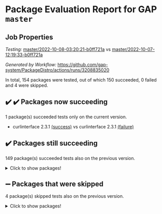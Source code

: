 # Package Evaluation Report for GAP `master`

## Job Properties

*Testing:* [master/2022-10-08-03:20:21-b0ff721a](https://github.com/gap-system/PackageDistro/blob/data/reports/master/2022-10-08-03:20:21-b0ff721a) vs [master/2022-10-07-12:19:33-b0ff721a](https://github.com/gap-system/PackageDistro/blob/data/reports/master/2022-10-07-12:19:33-b0ff721a)

*Generated by Workflow:* https://github.com/gap-system/PackageDistro/actions/runs/3208835020

In total, 154 packages were tested, out of which 150 succeeded, 0 failed and 4 were skipped.

## :heavy_check_mark: :heavy_check_mark: Packages now succeeding

1 package(s) succeeded tests only on the current version.
- curlinterface 2.3.1 [(success)](https://github.com/gap-system/PackageDistro/actions/runs/3208835020/jobs/5245159954) vs curlinterface 2.3.1 [(failure)](https://github.com/gap-system/PackageDistro/actions/runs/3204528622/jobs/5236057874)

## :heavy_check_mark: Packages still succeeding

149 package(s) succeeded tests also on the previous version.
<details><summary>Click to show packages!</summary>

- 4ti2interface 2022.09-01 [(success)](https://github.com/gap-system/PackageDistro/actions/runs/3208835020/jobs/5245158976)
- ace 5.6.1 [(success)](https://github.com/gap-system/PackageDistro/actions/runs/3208835020/jobs/5245159035)
- aclib 1.3.2 [(success)](https://github.com/gap-system/PackageDistro/actions/runs/3208835020/jobs/5245159110)
- agt 0.2 [(success)](https://github.com/gap-system/PackageDistro/actions/runs/3208835020/jobs/5245159156)
- alnuth 3.2.1 [(success)](https://github.com/gap-system/PackageDistro/actions/runs/3208835020/jobs/5245159200)
- anupq 3.2.6 [(success)](https://github.com/gap-system/PackageDistro/actions/runs/3208835020/jobs/5245159251)
- atlasrep 2.1.5 [(success)](https://github.com/gap-system/PackageDistro/actions/runs/3208835020/jobs/5245159297)
- autodoc 2022.07.10 [(success)](https://github.com/gap-system/PackageDistro/actions/runs/3208835020/jobs/5245159328)
- automata 1.15 [(success)](https://github.com/gap-system/PackageDistro/actions/runs/3208835020/jobs/5245159367)
- automgrp 1.3.2 [(success)](https://github.com/gap-system/PackageDistro/actions/runs/3208835020/jobs/5245159407)
- autpgrp 1.11 [(success)](https://github.com/gap-system/PackageDistro/actions/runs/3208835020/jobs/5245159455)
- cap 2022.10-01 [(success)](https://github.com/gap-system/PackageDistro/actions/runs/3208835020/jobs/5245159491)
- caratinterface 2.3.4 [(success)](https://github.com/gap-system/PackageDistro/actions/runs/3208835020/jobs/5245159528)
- cddinterface 2022.08.11 [(success)](https://github.com/gap-system/PackageDistro/actions/runs/3208835020/jobs/5245159551)
- circle 1.6.5 [(success)](https://github.com/gap-system/PackageDistro/actions/runs/3208835020/jobs/5245159578)
- classicpres 1.22 [(success)](https://github.com/gap-system/PackageDistro/actions/runs/3208835020/jobs/5245159600)
- cohomolo 1.6.10 [(success)](https://github.com/gap-system/PackageDistro/actions/runs/3208835020/jobs/5245159628)
- congruence 1.2.4 [(success)](https://github.com/gap-system/PackageDistro/actions/runs/3208835020/jobs/5245159653)
- corelg 1.56 [(success)](https://github.com/gap-system/PackageDistro/actions/runs/3208835020/jobs/5245159682)
- crime 1.6 [(success)](https://github.com/gap-system/PackageDistro/actions/runs/3208835020/jobs/5245159718)
- crisp 1.4.5 [(success)](https://github.com/gap-system/PackageDistro/actions/runs/3208835020/jobs/5245159744)
- crypting 0.10.3 [(success)](https://github.com/gap-system/PackageDistro/actions/runs/3208835020/jobs/5245159783)
- cryst 4.1.25 [(success)](https://github.com/gap-system/PackageDistro/actions/runs/3208835020/jobs/5245159811)
- crystcat 1.1.10 [(success)](https://github.com/gap-system/PackageDistro/actions/runs/3208835020/jobs/5245159841)
- ctbllib 1.3.4 [(success)](https://github.com/gap-system/PackageDistro/actions/runs/3208835020/jobs/5245159884)
- cubefree 1.19 [(success)](https://github.com/gap-system/PackageDistro/actions/runs/3208835020/jobs/5245159921)
- cvec 2.7.6 [(success)](https://github.com/gap-system/PackageDistro/actions/runs/3208835020/jobs/5245159997)
- datastructures 0.2.7 [(success)](https://github.com/gap-system/PackageDistro/actions/runs/3208835020/jobs/5245160039)
- deepthought 1.0.6 [(success)](https://github.com/gap-system/PackageDistro/actions/runs/3208835020/jobs/5245160071)
- design 1.7 [(success)](https://github.com/gap-system/PackageDistro/actions/runs/3208835020/jobs/5245160106)
- difsets 2.3.1 [(success)](https://github.com/gap-system/PackageDistro/actions/runs/3208835020/jobs/5245160151)
- digraphs 1.6.0 [(success)](https://github.com/gap-system/PackageDistro/actions/runs/3208835020/jobs/5245160179)
- edim 1.3.6 [(success)](https://github.com/gap-system/PackageDistro/actions/runs/3208835020/jobs/5245160225)
- example 4.3.2 [(success)](https://github.com/gap-system/PackageDistro/actions/runs/3208835020/jobs/5245160265)
- examplesforhomalg 2022.10-01 [(success)](https://github.com/gap-system/PackageDistro/actions/runs/3208835020/jobs/5245160297)
- factint 1.6.3 [(success)](https://github.com/gap-system/PackageDistro/actions/runs/3208835020/jobs/5245160326)
- ferret 1.0.8 [(success)](https://github.com/gap-system/PackageDistro/actions/runs/3208835020/jobs/5245160359)
- fga 1.4.0 [(success)](https://github.com/gap-system/PackageDistro/actions/runs/3208835020/jobs/5245160390)
- fining 1.5.1 [(success)](https://github.com/gap-system/PackageDistro/actions/runs/3208835020/jobs/5245160413)
- float 1.0.3 [(success)](https://github.com/gap-system/PackageDistro/actions/runs/3208835020/jobs/5245160449)
- format 1.4.3 [(success)](https://github.com/gap-system/PackageDistro/actions/runs/3208835020/jobs/5245160484)
- forms 1.2.8 [(success)](https://github.com/gap-system/PackageDistro/actions/runs/3208835020/jobs/5245160516)
- fplsa 1.2.5 [(success)](https://github.com/gap-system/PackageDistro/actions/runs/3208835020/jobs/5245160559)
- fr 2.4.10 [(success)](https://github.com/gap-system/PackageDistro/actions/runs/3208835020/jobs/5245160591)
- francy 1.2.5 [(success)](https://github.com/gap-system/PackageDistro/actions/runs/3208835020/jobs/5245160616)
- fwtree 1.3 [(success)](https://github.com/gap-system/PackageDistro/actions/runs/3208835020/jobs/5245160654)
- gapdoc 1.6.6 [(success)](https://github.com/gap-system/PackageDistro/actions/runs/3208835020/jobs/5245160681)
- gauss 2022.09-01 [(success)](https://github.com/gap-system/PackageDistro/actions/runs/3208835020/jobs/5245160711)
- gaussforhomalg 2022.08-03 [(success)](https://github.com/gap-system/PackageDistro/actions/runs/3208835020/jobs/5245160749)
- gbnp 1.0.5 [(success)](https://github.com/gap-system/PackageDistro/actions/runs/3208835020/jobs/5245160787)
- generalizedmorphismsforcap 2022.09-01 [(success)](https://github.com/gap-system/PackageDistro/actions/runs/3208835020/jobs/5245160825)
- genss 1.6.8 [(success)](https://github.com/gap-system/PackageDistro/actions/runs/3208835020/jobs/5245160859)
- gradedmodules 2022.09-02 [(success)](https://github.com/gap-system/PackageDistro/actions/runs/3208835020/jobs/5245160893)
- gradedringforhomalg 2022.08-02 [(success)](https://github.com/gap-system/PackageDistro/actions/runs/3208835020/jobs/5245160938)
- grape 4.8.5 [(success)](https://github.com/gap-system/PackageDistro/actions/runs/3208835020/jobs/5245160979)
- groupoids 1.71 [(success)](https://github.com/gap-system/PackageDistro/actions/runs/3208835020/jobs/5245161013)
- grpconst 2.6.2 [(success)](https://github.com/gap-system/PackageDistro/actions/runs/3208835020/jobs/5245161070)
- guarana 0.96.3 [(success)](https://github.com/gap-system/PackageDistro/actions/runs/3208835020/jobs/5245161119)
- guava 3.17 [(success)](https://github.com/gap-system/PackageDistro/actions/runs/3208835020/jobs/5245161160)
- hap 1.47 [(success)](https://github.com/gap-system/PackageDistro/actions/runs/3208835020/jobs/5245161211)
- hapcryst 0.1.15 [(success)](https://github.com/gap-system/PackageDistro/actions/runs/3208835020/jobs/5245161258)
- hecke 1.5.3 [(success)](https://github.com/gap-system/PackageDistro/actions/runs/3208835020/jobs/5245161293)
- help 3.5 [(success)](https://github.com/gap-system/PackageDistro/actions/runs/3208835020/jobs/5245161403)
- homalg 2022.08-04 [(success)](https://github.com/gap-system/PackageDistro/actions/runs/3208835020/jobs/5245161439)
- homalgtocas 2022.10-01 [(success)](https://github.com/gap-system/PackageDistro/actions/runs/3208835020/jobs/5245161476)
- idrel 2.44 [(success)](https://github.com/gap-system/PackageDistro/actions/runs/3208835020/jobs/5245161528)
- images 1.3.1 [(success)](https://github.com/gap-system/PackageDistro/actions/runs/3208835020/jobs/5245161565)
- intpic 0.3.0 [(success)](https://github.com/gap-system/PackageDistro/actions/runs/3208835020/jobs/5245161618)
- io 4.7.3 [(success)](https://github.com/gap-system/PackageDistro/actions/runs/3208835020/jobs/5245161651)
- io_forhomalg 2022.09-01 [(success)](https://github.com/gap-system/PackageDistro/actions/runs/3208835020/jobs/5245161678)
- irredsol 1.4.3 [(success)](https://github.com/gap-system/PackageDistro/actions/runs/3208835020/jobs/5245161716)
- json 2.1.0 [(success)](https://github.com/gap-system/PackageDistro/actions/runs/3208835020/jobs/5245161756)
- jupyterkernel 1.4.1 [(success)](https://github.com/gap-system/PackageDistro/actions/runs/3208835020/jobs/5245161793)
- jupyterviz 1.5.6 [(success)](https://github.com/gap-system/PackageDistro/actions/runs/3208835020/jobs/5245161828)
- kan 1.34 [(success)](https://github.com/gap-system/PackageDistro/actions/runs/3208835020/jobs/5245161867)
- kbmag 1.5.10 [(success)](https://github.com/gap-system/PackageDistro/actions/runs/3208835020/jobs/5245161918)
- laguna 3.9.5 [(success)](https://github.com/gap-system/PackageDistro/actions/runs/3208835020/jobs/5245161964)
- liealgdb 2.2.1 [(success)](https://github.com/gap-system/PackageDistro/actions/runs/3208835020/jobs/5245162002)
- liepring 2.7 [(success)](https://github.com/gap-system/PackageDistro/actions/runs/3208835020/jobs/5245162052)
- liering 2.4.2 [(success)](https://github.com/gap-system/PackageDistro/actions/runs/3208835020/jobs/5245162108)
- linearalgebraforcap 2022.09-12 [(success)](https://github.com/gap-system/PackageDistro/actions/runs/3208835020/jobs/5245162147)
- localizeringforhomalg 2022.09-01 [(success)](https://github.com/gap-system/PackageDistro/actions/runs/3208835020/jobs/5245162188)
- loops 3.4.2 [(success)](https://github.com/gap-system/PackageDistro/actions/runs/3208835020/jobs/5245162222)
- lpres 1.0.3 [(success)](https://github.com/gap-system/PackageDistro/actions/runs/3208835020/jobs/5245162270)
- majoranaalgebras 1.4 [(success)](https://github.com/gap-system/PackageDistro/actions/runs/3208835020/jobs/5245162298)
- mapclass 1.4.6 [(success)](https://github.com/gap-system/PackageDistro/actions/runs/3208835020/jobs/5245162344)
- matgrp 0.70 [(success)](https://github.com/gap-system/PackageDistro/actions/runs/3208835020/jobs/5245162381)
- matricesforhomalg 2022.10-03 [(success)](https://github.com/gap-system/PackageDistro/actions/runs/3208835020/jobs/5245162427)
- modisom 2.5.3 [(success)](https://github.com/gap-system/PackageDistro/actions/runs/3208835020/jobs/5245162479)
- modulepresentationsforcap 2022.09-02 [(success)](https://github.com/gap-system/PackageDistro/actions/runs/3208835020/jobs/5245162508)
- modules 2022.09-01 [(success)](https://github.com/gap-system/PackageDistro/actions/runs/3208835020/jobs/5245162552)
- monoidalcategories 2022.09-11 [(success)](https://github.com/gap-system/PackageDistro/actions/runs/3208835020/jobs/5245162598)
- nconvex 2022.09-01 [(success)](https://github.com/gap-system/PackageDistro/actions/runs/3208835020/jobs/5245162634)
- nilmat 1.4.2 [(success)](https://github.com/gap-system/PackageDistro/actions/runs/3208835020/jobs/5245162675)
- nock 1.5 [(success)](https://github.com/gap-system/PackageDistro/actions/runs/3208835020/jobs/5245162704)
- normalizinterface 1.3.4 [(success)](https://github.com/gap-system/PackageDistro/actions/runs/3208835020/jobs/5245162734)
- nq 2.5.8 [(success)](https://github.com/gap-system/PackageDistro/actions/runs/3208835020/jobs/5245162778)
- numericalsgps 1.3.1 [(success)](https://github.com/gap-system/PackageDistro/actions/runs/3208835020/jobs/5245162845)
- openmath 11.5.1 [(success)](https://github.com/gap-system/PackageDistro/actions/runs/3208835020/jobs/5245162892)
- orb 4.9.0 [(success)](https://github.com/gap-system/PackageDistro/actions/runs/3208835020/jobs/5245162947)
- packagemanager 1.3.2 [(success)](https://github.com/gap-system/PackageDistro/actions/runs/3208835020/jobs/5245162994)
- patternclass 2.4.2 [(success)](https://github.com/gap-system/PackageDistro/actions/runs/3208835020/jobs/5245163033)
- permut 2.0.4 [(success)](https://github.com/gap-system/PackageDistro/actions/runs/3208835020/jobs/5245163070)
- polenta 1.3.10 [(success)](https://github.com/gap-system/PackageDistro/actions/runs/3208835020/jobs/5245163116)
- polymaking 0.8.6 [(success)](https://github.com/gap-system/PackageDistro/actions/runs/3208835020/jobs/5245163161)
- primgrp 3.4.2 [(success)](https://github.com/gap-system/PackageDistro/actions/runs/3208835020/jobs/5245163189)
- profiling 2.5.0 [(success)](https://github.com/gap-system/PackageDistro/actions/runs/3208835020/jobs/5245163231)
- qpa 1.34 [(success)](https://github.com/gap-system/PackageDistro/actions/runs/3208835020/jobs/5245163275)
- quagroup 1.8.3 [(success)](https://github.com/gap-system/PackageDistro/actions/runs/3208835020/jobs/5245163309)
- radiroot 2.9 [(success)](https://github.com/gap-system/PackageDistro/actions/runs/3208835020/jobs/5245163349)
- rcwa 4.7.0 [(success)](https://github.com/gap-system/PackageDistro/actions/runs/3208835020/jobs/5245163394)
- rds 1.8 [(success)](https://github.com/gap-system/PackageDistro/actions/runs/3208835020/jobs/5245163428)
- recog 1.4.2 [(success)](https://github.com/gap-system/PackageDistro/actions/runs/3208835020/jobs/5245163468)
- repndecomp 1.2.1 [(success)](https://github.com/gap-system/PackageDistro/actions/runs/3208835020/jobs/5245163506)
- repsn 3.1.0 [(success)](https://github.com/gap-system/PackageDistro/actions/runs/3208835020/jobs/5245163538)
- resclasses 4.7.3 [(success)](https://github.com/gap-system/PackageDistro/actions/runs/3208835020/jobs/5245163571)
- ringsforhomalg 2022.10-01 [(success)](https://github.com/gap-system/PackageDistro/actions/runs/3208835020/jobs/5245163598)
- sco 2022.09-01 [(success)](https://github.com/gap-system/PackageDistro/actions/runs/3208835020/jobs/5245163626)
- scscp 2.3.1 [(success)](https://github.com/gap-system/PackageDistro/actions/runs/3208835020/jobs/5245163651)
- semigroups 5.0.2 [(success)](https://github.com/gap-system/PackageDistro/actions/runs/3208835020/jobs/5245163679)
- sglppow 2.2 [(success)](https://github.com/gap-system/PackageDistro/actions/runs/3208835020/jobs/5245163700)
- sgpviz 0.999.5 [(success)](https://github.com/gap-system/PackageDistro/actions/runs/3208835020/jobs/5245163721)
- simpcomp 2.1.14 [(success)](https://github.com/gap-system/PackageDistro/actions/runs/3208835020/jobs/5245163739)
- singular 2022.09.23 [(success)](https://github.com/gap-system/PackageDistro/actions/runs/3208835020/jobs/5245163761)
- sla 1.5.3 [(success)](https://github.com/gap-system/PackageDistro/actions/runs/3208835020/jobs/5245163787)
- smallgrp 1.5 [(success)](https://github.com/gap-system/PackageDistro/actions/runs/3208835020/jobs/5245163803)
- smallsemi 0.6.13 [(success)](https://github.com/gap-system/PackageDistro/actions/runs/3208835020/jobs/5245163827)
- sonata 2.9.4 [(success)](https://github.com/gap-system/PackageDistro/actions/runs/3208835020/jobs/5245163858)
- sophus 1.27 [(success)](https://github.com/gap-system/PackageDistro/actions/runs/3208835020/jobs/5245163895)
- spinsym 1.5.2 [(success)](https://github.com/gap-system/PackageDistro/actions/runs/3208835020/jobs/5245163932)
- standardff 0.9.4 [(success)](https://github.com/gap-system/PackageDistro/actions/runs/3208835020/jobs/5245163964)
- symbcompcc 1.3.2 [(success)](https://github.com/gap-system/PackageDistro/actions/runs/3208835020/jobs/5245164021)
- thelma 1.3 [(success)](https://github.com/gap-system/PackageDistro/actions/runs/3208835020/jobs/5245164055)
- tomlib 1.2.9 [(success)](https://github.com/gap-system/PackageDistro/actions/runs/3208835020/jobs/5245164093)
- toolsforhomalg 2022.09-08 [(success)](https://github.com/gap-system/PackageDistro/actions/runs/3208835020/jobs/5245164134)
- toric 1.9.5 [(success)](https://github.com/gap-system/PackageDistro/actions/runs/3208835020/jobs/5245164181)
- toricvarieties 2022.07.13 [(success)](https://github.com/gap-system/PackageDistro/actions/runs/3208835020/jobs/5245164231)
- transgrp 3.6.3 [(success)](https://github.com/gap-system/PackageDistro/actions/runs/3208835020/jobs/5245164274)
- ugaly 4.0.3 [(success)](https://github.com/gap-system/PackageDistro/actions/runs/3208835020/jobs/5245164315)
- unipot 1.5 [(success)](https://github.com/gap-system/PackageDistro/actions/runs/3208835020/jobs/5245164366)
- unitlib 4.1.0 [(success)](https://github.com/gap-system/PackageDistro/actions/runs/3208835020/jobs/5245164402)
- utils 0.77 [(success)](https://github.com/gap-system/PackageDistro/actions/runs/3208835020/jobs/5245164442)
- uuid 0.7 [(success)](https://github.com/gap-system/PackageDistro/actions/runs/3208835020/jobs/5245164487)
- walrus 0.9991 [(success)](https://github.com/gap-system/PackageDistro/actions/runs/3208835020/jobs/5245164522)
- wedderga 4.10.2 [(success)](https://github.com/gap-system/PackageDistro/actions/runs/3208835020/jobs/5245164559)
- xmod 2.88 [(success)](https://github.com/gap-system/PackageDistro/actions/runs/3208835020/jobs/5245164601)
- xmodalg 1.22 [(success)](https://github.com/gap-system/PackageDistro/actions/runs/3208835020/jobs/5245164638)
- yangbaxter 0.10.1 [(success)](https://github.com/gap-system/PackageDistro/actions/runs/3208835020/jobs/5245164671)
- zeromqinterface 0.14 [(success)](https://github.com/gap-system/PackageDistro/actions/runs/3208835020/jobs/5245164707)
</details>

## :heavy_minus_sign: Packages that were skipped

4 package(s) skipped tests also on the previous version.
<details><summary>Click to show packages!</summary>

- browse 1.8.18 [(skipped)](https://github.com/gap-system/PackageDistro/actions/runs/3208835020/jobs/5245045450)
- itc 1.5.1 [(skipped)](https://github.com/gap-system/PackageDistro/actions/runs/3208835020/jobs/5245045450)
- polycyclic 2.16 [(skipped)](https://github.com/gap-system/PackageDistro/actions/runs/3208835020/jobs/5245045450)
- xgap 4.31 [(skipped)](https://github.com/gap-system/PackageDistro/actions/runs/3208835020/jobs/5245045450)
</details>

